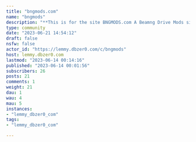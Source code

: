 ```yaml
---
title: "bngmods.com" 
name: "bngmods"
description: "**This is for the site BNGMODS.com A Beamng Drive Mods site**When posting mods **do not** use, Modsfire/SharemodsOnedrive, GoogleDrive/MediaFire, ETCare allowed"
type: community
date: "2023-06-21 14:54:12"
draft: false
nsfw: false
actor_id: "https://lemmy.dbzer0.com/c/bngmods"
host: lemmy.dbzer0.com
lastmod: "2023-06-14 00:14:16"
published: "2023-06-14 00:01:56"
subscribers: 26
posts: 21
comments: 1
weight: 21
dau: 1
wau: 4
mau: 5
instances:
- "lemmy_dbzer0_com"
tags: 
- "lemmy_dbzer0_com"

---
```

